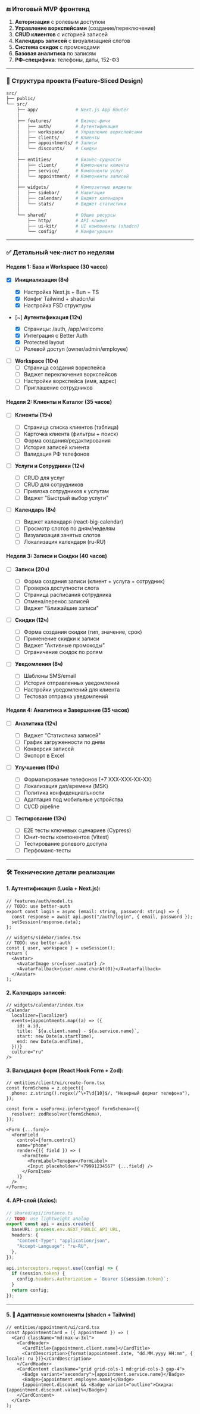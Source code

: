### 🔚 Итоговый MVP фронтенд

1. **Авторизация** с ролевым доступом
2. **Управление воркспейсами** (создание/переключение)
3. **CRUD клиентов** с историей записей
4. **Календарь записей** с визуализацией слотов
5. **Система скидок** с промокодами
6. **Базовая аналитика** по записям
7. **РФ-специфика**: телефоны, даты, 152-ФЗ

---

### 🧩 Структура проекта (Feature-Sliced Design)

```bash
src/
├── public/
└── src/
    ├── app/              # Next.js App Router
    │
    ├── features/         # Бизнес-фичи
    │   ├── auth/         # Аутентификация
    │   ├── workspace/    # Управление воркспейсами
    │   ├── clients/      # Клиенты
    │   ├── appointments/ # Записи
    │   └── discounts/    # Скидки
    │
    ├── entities/         # Бизнес-сущности
    │   ├── client/       # Компоненты клиента
    │   ├── service/      # Компоненты услуг
    │   └── appointment/  # Компоненты записей
    │
    ├── widgets/          # Композитные виджеты
    │   ├── sidebar/      # Навигация
    │   ├── calendar/     # Виджет календаря
    │   └── stats/        # Виджет статистики
    │
    └── shared/           # Общие ресурсы
        ├── http/         # API клиент
        ├── ui-kit/       # UI компоненты (shadcn)
        └── config/       # Конфигурация
```

---

### ✅ Детальный чек-лист по неделям

#### Неделя 1: База и Workspace (30 часов)

- [x] **Инициализация (8ч)**

  - [x] Настройка Next.js + Bun + TS
  - [x] Конфиг Tailwind + shadcn/ui
  - [x] Настройка FSD структуры

- [~] **Аутентификация (12ч)**

  - [x] Страницы: /auth, /app/welcome
  - [x] Интеграция с Better Auth
  - [x] Protected layout
  - [ ] Ролевой доступ (owner/admin/employee)

- [ ] **Workspace (10ч)**
  - [ ] Страница создания воркспейса
  - [ ] Виджет переключения воркспейсов
  - [ ] Настройки воркспейса (имя, адрес)
  - [ ] Приглашение сотрудников

#### Неделя 2: Клиенты и Каталог (35 часов)

- [ ] **Клиенты (15ч)**

  - [ ] Страница списка клиентов (таблица)
  - [ ] Карточка клиента (фильтры + поиск)
  - [ ] Форма создания/редактирования
  - [ ] История записей клиента
  - [ ] Валидация РФ телефонов

- [ ] **Услуги и Сотрудники (12ч)**

  - [ ] CRUD для услуг
  - [ ] CRUD для сотрудников
  - [ ] Привязка сотрудников к услугам
  - [ ] Виджет "Быстрый выбор услуги"

- [ ] **Календарь (8ч)**
  - [ ] Виджет календаря (react-big-calendar)
  - [ ] Просмотр слотов по дням/неделям
  - [ ] Визуализация занятых слотов
  - [ ] Локализация календаря (ru-RU)

#### Неделя 3: Записи и Скидки (40 часов)

- [ ] **Записи (20ч)**

  - [ ] Форма создания записи (клиент + услуга + сотрудник)
  - [ ] Проверка доступности слота
  - [ ] Страница расписания сотрудника
  - [ ] Отмена/перенос записей
  - [ ] Виджет "Ближайшие записи"

- [ ] **Скидки (12ч)**

  - [ ] Форма создания скидки (тип, значение, срок)
  - [ ] Применение скидки к записи
  - [ ] Виджет "Активные промокоды"
  - [ ] Ограничение скидок по ролям

- [ ] **Уведомления (8ч)**
  - [ ] Шаблоны SMS/email
  - [ ] История отправленных уведомлений
  - [ ] Настройки уведомлений для клиента
  - [ ] Тестовая отправка уведомлений

#### Неделя 4: Аналитика и Завершение (35 часов)

- [ ] **Аналитика (12ч)**

  - [ ] Виджет "Статистика записей"
  - [ ] График загруженности по дням
  - [ ] Конверсия записей
  - [ ] Экспорт в Excel

- [ ] **Улучшения (10ч)**

  - [ ] Форматирование телефонов (+7 XXX-XXX-XX-XX)
  - [ ] Локализация дат/времени (MSK)
  - [ ] Политика конфиденциальности
  - [ ] Адаптация под мобильные устройства
  - [ ] CI/CD pipeline

- [ ] **Тестирование (13ч)**
  - [ ] E2E тесты ключевых сценариев (Cypress)
  - [ ] Юнит-тесты компонентов (Vitest)
  - [ ] Тестирование ролевого доступа
  - [ ] Перфоманс-тесты

---

### 🛠️ Технические детали реализации

#### 1. Аутентификация (Lucia + Next.js):

```tsx
// features/auth/model.ts
// TODO: use better-auth
export const login = async (email: string, password: string) => {
  const response = await api.post("/auth/login", { email, password });
  setSession(response.data);
};

// widgets/sidebar/index.tsx
// TODO: use better-auth
const { user, workspace } = useSession();
return (
  <Avatar>
    <AvatarImage src={user.avatar} />
    <AvatarFallback>{user.name.charAt(0)}</AvatarFallback>
  </Avatar>
);
```

#### 2. Календарь записей:

```tsx
// widgets/calendar/index.tsx
<Calendar
  localizer={localizer}
  events={appointments.map((a) => ({
    id: a.id,
    title: `${a.client.name} - ${a.service.name}`,
    start: new Date(a.startTime),
    end: new Date(a.endTime),
  }))}
  culture="ru"
/>
```

#### 3. Валидация форм (React Hook Form + Zod):

```tsx
// entities/client/ui/create-form.tsx
const formSchema = z.object({
  phone: z.string().regex(/^\+7\d{10}$/, "Неверный формат телефона"),
});

const form = useForm<z.infer<typeof formSchema>>({
  resolver: zodResolver(formSchema),
});

<Form {...form}>
  <FormField
    control={form.control}
    name="phone"
    render={({ field }) => (
      <FormItem>
        <FormLabel>Телефон</FormLabel>
        <Input placeholder="+79991234567" {...field} />
      </FormItem>
    )}
  />
</Form>;
```

#### 4. API-слой (Axios):

```ts
// shared/api/instance.ts
// TODO: use lightweight analog
export const api = axios.create({
  baseURL: process.env.NEXT_PUBLIC_API_URL,
  headers: {
    "Content-Type": "application/json",
    "Accept-Language": "ru-RU",
  },
});

api.interceptors.request.use((config) => {
  if (session.token) {
    config.headers.Authorization = `Bearer ${session.token}`;
  }
  return config;
});
```

---

#### 5. 📱 Адаптивные компоненты (shadcn + Tailwind)

```tsx
// entities/appointment/ui/card.tsx
const AppointmentCard = ({ appointment }) => (
  <Card className="md:max-w-3xl">
    <CardHeader>
      <CardTitle>{appointment.client.name}</CardTitle>
      <CardDescription>{format(appointment.date, "dd.MM.yyyy HH:mm", { locale: ru })}</CardDescription>
    </CardHeader>
    <CardContent className="grid grid-cols-1 md:grid-cols-3 gap-4">
      <Badge variant="secondary">{appointment.service.name}</Badge>
      <Badge>{appointment.employee.name}</Badge>
      {appointment.discount && <Badge variant="outline">Скидка: {appointment.discount.value}%</Badge>}
    </CardContent>
  </Card>
);
```
